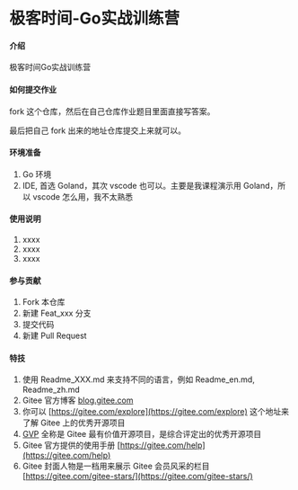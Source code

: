 # 极客时间-Go实战训练营

#### 介绍
极客时间Go实战训练营

#### 如何提交作业

fork 这个仓库，然后在自己仓库作业题目里面直接写答案。

最后把自己 fork 出来的地址仓库提交上来就可以。


#### 环境准备
1. Go 环境
2. IDE, 首选 Goland，其次 vscode 也可以。主要是我课程演示用 Goland，所以 vscode 怎么用，我不太熟悉

#### 使用说明

1.  xxxx
2.  xxxx
3.  xxxx

#### 参与贡献

1.  Fork 本仓库
2.  新建 Feat_xxx 分支
3.  提交代码
4.  新建 Pull Request


#### 特技

1.  使用 Readme\_XXX.md 来支持不同的语言，例如 Readme\_en.md, Readme\_zh.md
2.  Gitee 官方博客 [blog.gitee.com](https://blog.gitee.com)
3.  你可以 [https://gitee.com/explore](https://gitee.com/explore) 这个地址来了解 Gitee 上的优秀开源项目
4.  [GVP](https://gitee.com/gvp) 全称是 Gitee 最有价值开源项目，是综合评定出的优秀开源项目
5.  Gitee 官方提供的使用手册 [https://gitee.com/help](https://gitee.com/help)
6.  Gitee 封面人物是一档用来展示 Gitee 会员风采的栏目 [https://gitee.com/gitee-stars/](https://gitee.com/gitee-stars/)
